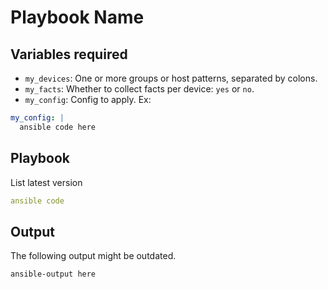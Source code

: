 # Playbook Name

## Variables required

- `my_devices`: One or more groups or host patterns, separated by colons. 
- `my_facts`: Whether to collect facts per device: `yes` or `no`.
- `my_config`: Config to apply. Ex: 

```yaml
my_config: |
  ansible code here
```

## Playbook

List latest version

```yaml
ansible code
```

## Output

The following output might be outdated.

```bash
ansible-output here
```
